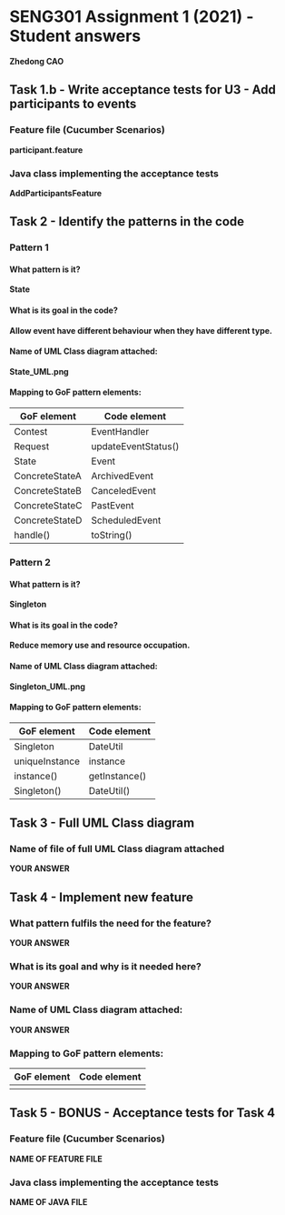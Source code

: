 # SENG301 Assignment 1 (2021) - Student answers

**Zhedong CAO**

## Task 1.b - Write acceptance tests for U3 - Add participants to events

### Feature file (Cucumber Scenarios)

**participant.feature**

### Java class implementing the acceptance tests

**AddParticipantsFeature**

## Task 2 - Identify the patterns in the code

### Pattern 1

#### What pattern is it?

**State**

#### What is its goal in the code?

**Allow event have different behaviour when they have different type.**

#### Name of UML Class diagram attached:

**State_UML.png**

#### Mapping to GoF pattern elements:

| GoF element | Code element |
| ----------- | ------------ |
| Contest        | EventHandler        |
| Request        | updateEventStatus() |
| State          | Event               |
| ConcreteStateA | ArchivedEvent       |
| ConcreteStateB | CanceledEvent       |
| ConcreteStateC | PastEvent           |
| ConcreteStateD | ScheduledEvent      |
| handle()       | toString()          |


### Pattern 2

#### What pattern is it?

**Singleton**

#### What is its goal in the code?

**Reduce memory use and resource occupation.**

#### Name of UML Class diagram attached:

**Singleton_UML.png**

#### Mapping to GoF pattern elements:

| GoF element | Code element |
| ----------- | ------------ |
| Singleton      | DateUtil      |
| uniqueInstance | instance      |
| instance()     | getInstance() |
| Singleton()    | DateUtil()    |

## Task 3 - Full UML Class diagram

### Name of file of full UML Class diagram attached

**YOUR ANSWER**

## Task 4 - Implement new feature

### What pattern fulfils the need for the feature?

**YOUR ANSWER**

### What is its goal and why is it needed here?

**YOUR ANSWER**

### Name of UML Class diagram attached:

**YOUR ANSWER**

### Mapping to GoF pattern elements:

| GoF element | Code element |
| ----------- | ------------ |
|             |              |

## Task 5 - BONUS - Acceptance tests for Task 4

### Feature file (Cucumber Scenarios)

**NAME OF FEATURE FILE**

### Java class implementing the acceptance tests

**NAME OF JAVA FILE**
